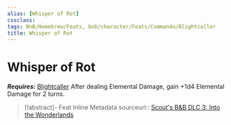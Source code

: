 ```yaml
---
alias: [Whisper of Rot]
cssclass: 
tags: BnB/Homebrew/Feats, bnb/character/Feats/Commando/Blightcaller
title: Whisper of Rot
---
```


# Whisper of Rot
***Requires:*** [Blightcaller](../Classes/Commando/Blightcaller.md)
After dealing Elemental Damage, gain +1d4 Elemental Damage for 2 turns.

> [!abstract]- Feat Inline Metadata
> sourceurl:: [Scout's B&B DLC 3: Into the Wonderlands](https://docs.google.com/document/d/1MLOgrWwcLNTnP9PuXrKiLImy7SUh4hXO8arVUAlmdp0/edit)

